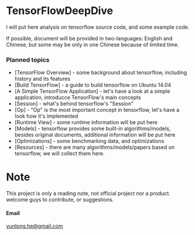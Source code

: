# TensorFlowDeepDive
I will put here analysis on tensorflow source code, and some example code.

If possible, document will be provided in two-languages: English and Chinese, but some may be only in one Chinese because of limited time.

### Planned topics
* [TensorFlow Overview] - some background about tensorflow, including history and its features
* [Build TensorFlow] - a guide to build tensorflow on Ubuntu 14.04
* [A Simple TensorFlow Application] - let's have a look at a simple application, introducce TensorFlow's main concepts
* [Session] - what's behind tensorflow's "Session"
* [Op] - "Op" is the most important concept in tensorflow, let's have a look how it's implemented
* [Runtime View] - some runtime information will be put here
* [Models] - tensorflow provides some built-in algorithms/models, besides original documents, additional information will be put here
* [Optimizations] - some benchmarking data, and optimizations
* [Resources] - there are many algorithms/models/papers based on tensorflow, we will collect them here.

# Note
This project is only a reading note, not official project nor a product. welcome guys to contribute, or suggestions.

#### Email
yunlong.he@gmail.com
